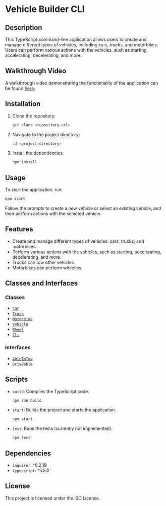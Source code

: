 # Vehicle Builder CLI

## Description

This TypeScript command-line application allows users to create and manage different types of vehicles, including cars, trucks, and motorbikes. Users can perform various actions with the vehicles, such as starting, accelerating, decelerating, and more.


## Walkthrough Video

A walkthrough video demonstrating the functionality of the application can be found [here](<link-to-video>).


## Installation

1. Clone the repository:
   ```sh
   git clone <repository-url>
   ```
2. Navigate to the project directory:
   ```sh
   cd <project-directory>
   ```
3. Install the dependencies:
   ```sh
   npm install
   ```

## Usage

To start the application, run:
```sh
npm start
```

Follow the prompts to create a new vehicle or select an existing vehicle, and then perform actions with the selected vehicle.

## Features

- Create and manage different types of vehicles: cars, trucks, and motorbikes.
- Perform various actions with the vehicles, such as starting, accelerating, decelerating, and more.
- Trucks can tow other vehicles.
- Motorbikes can perform wheelies.

## Classes and Interfaces

### Classes

- [`Car`](src/classes/Car.ts)
- [`Truck`](src/classes/Truck.ts)
- [`Motorbike`](src/classes/Motorbike.ts)
- [`Vehicle`](src/classes/Vehicle.ts)
- [`Wheel`](src/classes/Wheel.ts)
- [`Cli`](src/classes/Cli.ts)

### Interfaces

- [`AbleToTow`](src/interfaces/AbleToTow.ts)
- [`Driveable`](src/interfaces/Driveable.ts)

## Scripts

- `build`: Compiles the TypeScript code.
  ```sh
  npm run build
  ```
- `start`: Builds the project and starts the application.
  ```sh
  npm start
  ```
- `test`: Runs the tests (currently not implemented).
  ```sh
  npm test
  ```

## Dependencies

- `inquirer`: ^9.2.19
- `typescript`: ^5.5.0


## License

This project is licensed under the ISC License.
